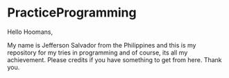 # PracticeProgramming

Hello Hoomans,

My name is Jefferson Salvador from the Philippines and 
this is my repository for my tries in programming and of course, its all my achievement.
Please credits if you have something to get from here. Thank you.


